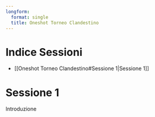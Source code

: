 ```yaml
---
longform:
  format: single
  title: Oneshot Torneo Clandestino
---
```

# Indice Sessioni
- [[Oneshot Torneo Clandestino#Sessione 1|Sessione 1]]
# Sessione 1
Introduzione 